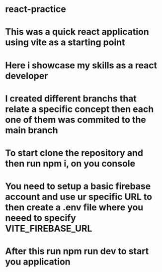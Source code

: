 # react-practice

# This was a quick react application using vite as a starting point 
# Here i showcase my skills as a react developer

# I created different branchs that relate a specific concept then each one of them was commited to the main branch

# To start clone the repository and then run npm i, on you console
# You need to setup a basic firebase account and use ur specific URL to then create a .env file where you neeed to specify VITE_FIREBASE_URL

# After this run npm run dev to start you application
